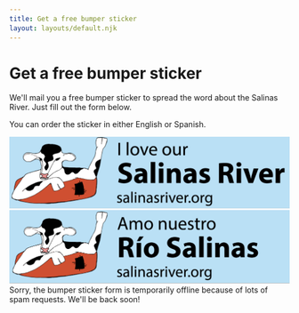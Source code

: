 ```yaml
---
title: Get a free bumper sticker
layout: layouts/default.njk
---
```


# Get a free bumper sticker

We'll mail you a free bumper sticker to spread the word about the Salinas River. Just fill out the form below.

You can order the sticker in either English or Spanish.

<div class="bumper-compare">
  <div>
    <img src="/assets/images/bumper-sticker-en.png" alt="I love our salinas river"/>
  </div>
  <div>
    <img src="/assets/images/bumper-sticker-es.png" alt="Amo nuestro rio salinas"/>
  </div>
</div>

<div class="alert">Sorry, the bumper sticker form is temporarily offline because of lots of spam requests. We'll be back soon!</div>
